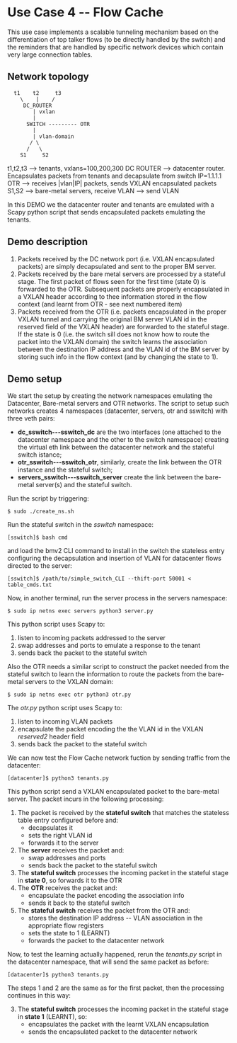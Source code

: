# Use Case 4 -- Flow Cache

This use case implements a scalable tunneling mechanism based on the differentiation of top talker flows (to be directly handled by the switch) and the reminders that are handled by specific network devices which contain very large connection tables.

## Network topology

      t1    t2     t3
        \    |    /
         DC_ROUTER
            | vxlan
            |
          SWITCH --------- OTR
            |
            | vlan-domain
           / \
          /   \
        S1     S2


t1,t2,t3 --> tenants, vxlans=100,200,300
DC ROUTER --> datacenter router. Encapsulates packets from tenants and decapsulate from switch IP=1.1.1.1
OTR --> receives |vlan|IP| packets, sends VXLAN encapsulated packets
S1,S2 --> bare-metal servers, receive VLAN --> send VLAN 

In this DEMO we the datacenter router and tenants are emulated with a Scapy python script that sends encapsulated packets emulating the tenants.

## Demo description

1. Packets received by the DC network port (i.e. VXLAN encapsulated packets) are simply decapsulated and sent to the proper BM server.
2. Packets received by the bare metal servers are processed by a stateful stage. The first packet of flows seen for the first time (state 0) is forwarded to the OTR. Subsequent packets are properly encapsulated in a VXLAN header according to thee information stored in the flow context (and learnt from OTR - see next numbered item)
3. Packets received from the OTR (i.e. packets encapsulated in the proper VXLAN tunnel and carrying the original BM server VLAN id in the reserved field of the VXLAN header) are forwarded to the stateful stage. If the state is 0 (i.e. the switch sill does not know how to route the packet into the VXLAN domain) the switch learns the association between the destination IP address and the VLAN id of the BM server by storing such info in the flow context (and by changing the state to 1).


## Demo setup

We start the setup by creating the network namespaces emulating the Datacenter, Bare-metal servers and OTR networks. The script to setup such networks creates 4 namespaces (datacenter, servers, otr and sswitch) with three veth pairs:

* **dc_sswitch---sswitch_dc** are the two interfaces (one attached to the datacenter namespace and the other to the switch namespace) creating the virtual eth link between the datacenter network and the stateful switch istance;
* **otr_sswitch---sswitch_otr**, similarly, create the link between the OTR instance and the stateful switch;
* **servers_sswitch---sswitch_server** create the link between the bare-metal server(s) and the stateful switch.

Run the script by triggering:

    $ sudo ./create_ns.sh

Run the stateful switch in the *sswitch* namespace:

    [sswitch]$ bash cmd

and load the bmv2 CLI command to install in the switch the stateless entry configuring the decapsulation and insertion of VLAN for datacenter flows directed to the server:

    [sswitch]$ /path/to/simple_switch_CLI --thift-port 50001 < table_cmds.txt

Now, in another terminal, run the server process in the servers namespace:

    $ sudo ip netns exec servers python3 server.py

This python script uses Scapy to: 
1. listen to incoming packets addressed to the server
2. swap addresses and ports to emulate a response to the tenant
3. sends back the packet to the stateful switch

Also the OTR needs a similar script to construct the packet needed from the stateful switch to learn the information to route the packets from the bare-metal servers to the VXLAN domain:
    
    $ sudo ip netns exec otr python3 otr.py

The *otr.py* python script uses Scapy to: 
1. listen to incoming VLAN packets
2. encapsulate the packet encoding the the VLAN id in the VXLAN *reserved2* header field 
3. sends back the packet to the stateful switch

We can now test the Flow Cache network fuction by sending traffic from the datacenter:

    [datacenter]$ python3 tenants.py

This python script send a VXLAN encapsulated packet to the bare-metal server. The packet incurs in the following processing:

1. The packet is received by the **stateful switch** that matches the stateless table entry configured before and:
    * decapsulates it 
    * sets the right VLAN id 
    * forwards it to the server
2. The **server** receives the packet and:
    * swap addresses and ports
    * sends back the packet to the stateful switch
3. The **stateful switch** processes the incoming packet in the stateful stage in **state 0**, so forwards it to the OTR
4. The **OTR** receives the packet and:
    * encapsulate the packet encoding the association info
    * sends it back to the stateful switch
5. The **stateful switch** receives the packet from the OTR and:
    * stores the destination IP address -- VLAN association in the appropriate flow registers
    * sets the state to 1 (LEARNT)
    * forwards the packet to the datacenter network

Now, to test the learning actually happened, rerun the *tenants.py* script in the datacenter namespace, that will send the same packet as before:

    [datacenter]$ python3 tenants.py

The steps 1 and 2 are the same as for the first packet, then the processing continues in this way:

3. The **stateful switch** processes the incoming packet in the stateful stage in **state 1** (LEARNT), so:
    * encapsulates the packet with the learnt VXLAN encapsulation
    * sends the encapsulated packet to the datacenter network